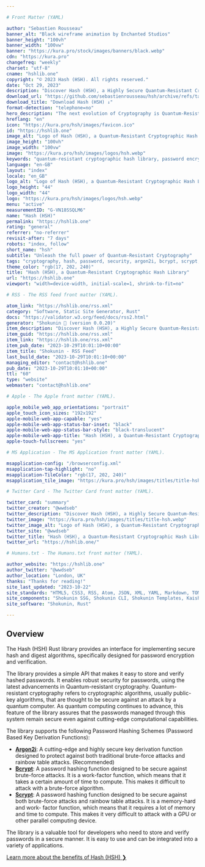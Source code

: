 ```yaml
---

# Front Matter (YAML)

author: "Sebastien Rousseau"
banner_alt: "Black wireframe animation by Enchanted Studios"
banner_height: "100vh"
banner_width: "100vw"
banner: "https://kura.pro/stock/images/banners/black.webp"
cdn: "https://kura.pro"
changefreq: "weekly"
charset: "utf-8"
cname: "hshlib.one"
copyright: "© 2023 Hash (HSH). All rights reserved."
date: "Oct 29, 2023"
description: "Discover Hash (HSH), a Highly Secure Quantum-Resistant Cryptographic Hash Library for Password Encryption and Verification in Rust."
download_url: "https://github.com/sebastienrousseau/hsh/archive/refs/tags/v0.0.7.zip"
download_title: "Download Hash (HSH) ↓"
format-detection: "telephone=no"
hero_description: "The next evolution of Cryptography is Quantum-Resistant Cryptography (QRC), an essential component for the future of a safer internet."
hreflang: "en"
icon: "https://kura.pro/hsh/images/favicon.ico"
id: "https://hshlib.one"
image_alt: "Logo of Hash (HSH), a Quantum-Resistant Cryptographic Hash Library"
image_height: "100vh"
image_width: "100vw"
image: "https://kura.pro/hsh/images/logos/hsh.webp"
keywords: "quantum-resistant cryptographic hash library, password encryption, password verification, Rust, Argon2i, bcrypt, scrypt, password hashing, password security, cybersecurity"
language: "en-GB"
layout: "index"
locale: "en_GB"
logo_alt: "Logo of Hash (HSH), a Quantum-Resistant Cryptographic Hash Library"
logo_height: "44"
logo_width: "44"
logo: "https://kura.pro/hsh/images/logos/hsh.webp"
menu: "active"
measurementID: "G-VN18SSQLM6"
name: "Hash (HSH)"
permalink: "https://hshlib.one"
rating: "general"
referrer: "no-referrer"
revisit-after: "7 days"
robots: "index, follow"
short_name: "hsh"
subtitle: "Unleash the full power of Quantum-Resistant Cryptography"
tags: "cryptography, hash, password, security, argon2i, bcrypt, scrypt, rust, quantum-resistant, shield"
theme_color: "rgb(17, 202, 240)"
title: "Hash (HSH), a Quantum-Resistant Cryptographic Hash Library"
url: "https://hshlib.one"
viewport: "width=device-width, initial-scale=1, shrink-to-fit=no"

# RSS - The RSS feed front matter (YAML).

atom_link: "https://hshlib.one/rss.xml"
category: "Software, Static Site Generator, Rust"
docs: "https://validator.w3.org/feed/docs/rss2.html"
generator: "Shokunin 🦀 (version 0.0.20)"
item_description: "Discover Hash (HSH), a Highly Secure Quantum-Resistant Cryptographic Hash Library for Password Encryption and Verification in Rust."
item_guid: "https://hshlib.one/rss.xml"
item_link: "https://hshlib.one/rss.xml"
item_pub_date: "2023-10-29T10:01:10+00:00"
item_title: "Shokunin - RSS Feed"
last_build_date: "2023-10-29T10:01:10+00:00"
managing_editor: "contact@hshlib.one"
pub_date: "2023-10-29T10:01:10+00:00"
ttl: "60"
type: "website"
webmaster: "contact@hshlib.one"

# Apple - The Apple front matter (YAML).

apple_mobile_web_app_orientations: "portrait"
apple_touch_icon_sizes: "192x192"
apple-mobile-web-app-capable: "yes"
apple-mobile-web-app-status-bar-inset: "black"
apple-mobile-web-app-status-bar-style: "black-translucent"
apple-mobile-web-app-title: "Hash (HSH), a Quantum-Resistant Cryptographic Hash Library"
apple-touch-fullscreen: "yes"

# MS Application - The MS Application front matter (YAML).

msapplication-config: "/browserconfig.xml"
msapplication-tap-highlight: "no"
msapplication-TileColor: "rgb(17, 202, 240)"
msapplication_tile_image: "https://kura.pro/hsh/images/titles/title-hsh.webp"

# Twitter Card - The Twitter Card front matter (YAML).

twitter_card: "summary"
twitter_creator: "@wwdseb"
twitter_description: "Discover Hash (HSH), a Highly Secure Quantum-Resistant Cryptographic Hash Library for Password Encryption and Verification in Rust."
twitter_image: "https://kura.pro/hsh/images/titles/title-hsh.webp"
twitter_image_alt: "Logo of Hash (HSH), a Quantum-Resistant Cryptographic Hash Library"
twitter_site: "@wwdseb"
twitter_title: "Hash (HSH), a Quantum-Resistant Cryptographic Hash Library"
twitter_url: "https://hshlib.one/"

# Humans.txt - The Humans.txt front matter (YAML).

author_website: "https://hshlib.one"
author_twitter: "@wwdseb"
author_location: "London, UK"
thanks: "Thanks for reading!"
site_last_updated: "2023-10-22"
site_standards: "HTML5, CSS3, RSS, Atom, JSON, XML, YAML, Markdown, TOML"
site_components: "Shokunin SSG, Shokunin CLI, Shokunin Templates, Kaishi Templates, Kaishi Themes"
site_software: "Shokunin, Rust"

---
```


## Overview

The Hash (HSH) Rust library provides an interface for implementing
secure hash and digest algorithms, specifically designed for password
encryption and verification.

The library provides a simple API that makes it easy to store and verify
hashed passwords. It enables robust security for passwords, using the
latest advancements in Quantum-resistant cryptography. Quantum-
resistant cryptography refers to cryptographic algorithms, usually
public-key algorithms, that are thought to be secure against an attack
by a quantum computer. As quantum computing continues to advance, this
feature of the library assures that the passwords managed through this
system remain secure even against cutting-edge computational
capabilities.

The library supports the following Password Hashing Schemes (Password
Based Key Derivation Functions):

- [**Argon2i**](<https://en.wikipedia.org/wiki/Argon2>): A cutting-edge
  and highly secure key derivation function designed to protect against
  both traditional brute-force attacks and rainbow table attacks.
  (Recommended)
- [**Bcrypt**](<https://en.wikipedia.org/wiki/Bcrypt>): A password
  hashing function designed to be secure against brute-force attacks.
  It is a work-factor function, which means that it takes a certain
  amount of time to compute. This makes it difficult to attack with a
  brute-force algorithm.
- [**Scrypt**](<https://en.wikipedia.org/wiki/Scrypt>): A password
  hashing function designed to be secure against both brute-force
  attacks and rainbow table attacks. It is a memory-hard and work-
  factor function, which means that it requires a lot of memory and
  time to compute. This makes it very difficult to attack with a GPU
  or other parallel computing device.

The library is a valuable tool for developers who need to store and
verify passwords in a secure manner. It is easy to use and can be
integrated into a variety of applications.

[Learn more about the benefits of Hash (HSH) ❯][01]

[01]: /overview/index.html "Learn more about the benefits of Hash (HSH)"
